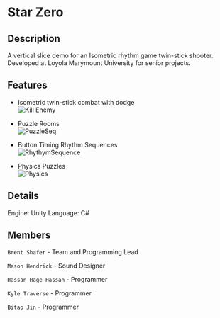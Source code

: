 # Star Zero

## Description
A vertical slice demo for an Isometric rhythm game twin-stick shooter. Developed at Loyola Marymount University for senior projects.

## Features 
* Isometric twin-stick combat with dodge <br>
![Kill Enemy](https://github.com/bshafer93/Star-Zero/assets/6563924/82a7b6dd-8de3-4145-a588-1dd19b6a0caf)
* Puzzle Rooms <br>
![PuzzleSeq](https://github.com/bshafer93/Star-Zero/assets/6563924/25503634-22ad-4e8f-ab8e-4c2b6974b8a9)

* Button Timing Rhythm Sequences <br>
![RhythymSequence](https://github.com/bshafer93/Star-Zero/assets/6563924/1408df89-c006-4afe-911f-b49df55affd3)

* Physics Puzzles <br>
![Physics](https://github.com/bshafer93/Star-Zero/assets/6563924/1c3b94c0-053c-4841-9f43-9d978528b3e2)

## Details
Engine: Unity
Language: C#

## Members
`Brent Shafer` - Team and Programming Lead

`Mason Hendrick` -  Sound Designer  

`Hassan Hage Hassan` - Programmer  

`Kyle Traverse` - Programmer  

`Bitao Jin` - Programmer  

